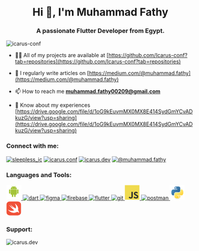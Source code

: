 <h1 align="center">Hi 👋, I'm Muhammad Fathy</h1>
<h3 align="center">A passionate Flutter Developer from Egypt.</h3>

<p align="left"> <img src="https://komarev.com/ghpvc/?username=icarus-conf&label=Profile%20views&color=0e75b6&style=flat" alt="icarus-conf" /> </p>

- 👨‍💻 All of my projects are available at [https://github.com/Icarus-conf?tab=repositories](https://github.com/Icarus-conf?tab=repositories)

- 📝 I regularly write articles on [https://medium.com/@muhammad.fathy](https://medium.com/@muhammad.fathy)

- 📫 How to reach me **muhammad.fathy00209@gmail.com**

- 📄 Know about my experiences [https://drive.google.com/file/d/1oG9kEuvmMX0MX8E414SydGmYCvADkuzG/view?usp=sharing](https://drive.google.com/file/d/1oG9kEuvmMX0MX8E414SydGmYCvADkuzG/view?usp=sharing)

<h3 align="left">Connect with me:</h3>
<p align="left">
<a href="https://twitter.com/sleepless_ic" target="blank"><img align="center" src="https://raw.githubusercontent.com/rahuldkjain/github-profile-readme-generator/master/src/images/icons/Social/twitter.svg" alt="sleepless_ic" height="30" width="40" /></a>
<a href="https://fb.com/icarus.conf" target="blank"><img align="center" src="https://raw.githubusercontent.com/rahuldkjain/github-profile-readme-generator/master/src/images/icons/Social/facebook.svg" alt="icarus.conf" height="30" width="40" /></a>
<a href="https://instagram.com/icarus.dev" target="blank"><img align="center" src="https://raw.githubusercontent.com/rahuldkjain/github-profile-readme-generator/master/src/images/icons/Social/instagram.svg" alt="icarus.dev" height="30" width="40" /></a>
<a href="https://medium.com/@muhammad.fathy" target="blank"><img align="center" src="https://raw.githubusercontent.com/rahuldkjain/github-profile-readme-generator/master/src/images/icons/Social/medium.svg" alt="@muhammad.fathy" height="30" width="40" /></a>
</p>

<h3 align="left">Languages and Tools:</h3>
<p align="left"> <a href="https://developer.android.com" target="_blank" rel="noreferrer"> <img src="https://raw.githubusercontent.com/devicons/devicon/master/icons/android/android-original-wordmark.svg" alt="android" width="40" height="40"/> </a> <a href="https://dart.dev" target="_blank" rel="noreferrer"> <img src="https://www.vectorlogo.zone/logos/dartlang/dartlang-icon.svg" alt="dart" width="40" height="40"/> </a> <a href="https://www.figma.com/" target="_blank" rel="noreferrer"> <img src="https://www.vectorlogo.zone/logos/figma/figma-icon.svg" alt="figma" width="40" height="40"/> </a> <a href="https://firebase.google.com/" target="_blank" rel="noreferrer"> <img src="https://www.vectorlogo.zone/logos/firebase/firebase-icon.svg" alt="firebase" width="40" height="40"/> </a> <a href="https://flutter.dev" target="_blank" rel="noreferrer"> <img src="https://www.vectorlogo.zone/logos/flutterio/flutterio-icon.svg" alt="flutter" width="40" height="40"/> </a> <a href="https://git-scm.com/" target="_blank" rel="noreferrer"> <img src="https://www.vectorlogo.zone/logos/git-scm/git-scm-icon.svg" alt="git" width="40" height="40"/> </a> <a href="https://developer.mozilla.org/en-US/docs/Web/JavaScript" target="_blank" rel="noreferrer"> <img src="https://raw.githubusercontent.com/devicons/devicon/master/icons/javascript/javascript-original.svg" alt="javascript" width="40" height="40"/> </a> <a href="https://postman.com" target="_blank" rel="noreferrer"> <img src="https://www.vectorlogo.zone/logos/getpostman/getpostman-icon.svg" alt="postman" width="40" height="40"/> </a> <a href="https://www.python.org" target="_blank" rel="noreferrer"> <img src="https://raw.githubusercontent.com/devicons/devicon/master/icons/python/python-original.svg" alt="python" width="40" height="40"/> </a> <a href="https://developer.apple.com/swift/" target="_blank" rel="noreferrer"> <img src="https://raw.githubusercontent.com/devicons/devicon/master/icons/swift/swift-original.svg" alt="swift" width="40" height="40"/> </a> </p>

<h3 align="left">Support:</h3>
<p><a href="https://www.buymeacoffee.com/icarus.dev"> <img align="left" src="https://cdn.buymeacoffee.com/buttons/v2/default-yellow.png" height="50" width="210" alt="icarus.dev" /></a></p><br><br>
